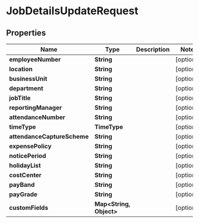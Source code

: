 

# JobDetailsUpdateRequest


## Properties

| Name | Type | Description | Notes |
|------------ | ------------- | ------------- | -------------|
|**employeeNumber** | **String** |  |  [optional] |
|**location** | **String** |  |  [optional] |
|**businessUnit** | **String** |  |  [optional] |
|**department** | **String** |  |  [optional] |
|**jobTitle** | **String** |  |  [optional] |
|**reportingManager** | **String** |  |  [optional] |
|**attendanceNumber** | **String** |  |  [optional] |
|**timeType** | **TimeType** |  |  [optional] |
|**attendanceCaptureScheme** | **String** |  |  [optional] |
|**expensePolicy** | **String** |  |  [optional] |
|**noticePeriod** | **String** |  |  [optional] |
|**holidayList** | **String** |  |  [optional] |
|**costCenter** | **String** |  |  [optional] |
|**payBand** | **String** |  |  [optional] |
|**payGrade** | **String** |  |  [optional] |
|**customFields** | **Map&lt;String, Object&gt;** |  |  [optional] |



